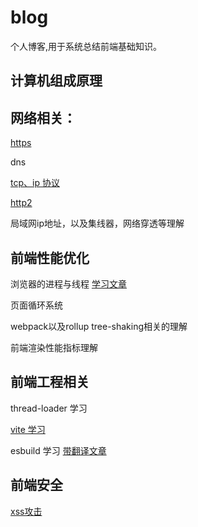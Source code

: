 # blog
个人博客,用于系统总结前端基础知识。

## 计算机组成原理

## 网络相关：

[https](https://github.com/strongcode9527/blog/issues/1)

dns

[tcp、ip 协议](https://github.com/strongcode9527/blog/issues/5)

[http2](https://github.com/strongcode9527/blog/issues/6)

局域网ip地址，以及集线器，网络穿透等理解

## 前端性能优化

浏览器的进程与线程 [学习文章](http://www.dailichun.com/2018/01/21/js_singlethread_eventloop.html)

页面循环系统

webpack以及rollup tree-shaking相关的理解

前端渲染性能指标理解 


## 前端工程相关

thread-loader 学习

[vite 学习](https://github.com/strongcode9527/blog/issues/8)

esbuild 学习 [带翻译文章](https://esbuild.github.io/faq/)


## 前端安全

[xss攻击](https://github.com/strongcode9527/blog/issues/7)
